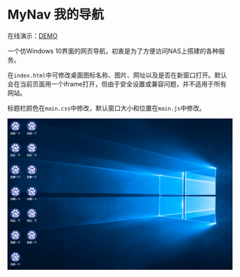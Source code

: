 # MyNav 我的导航

在线演示：[DEMO](https://renzhn.github.io/MyNav/)

一个仿Windows 10界面的网页导航，初衷是为了方便访问NAS上搭建的各种服务。

在`index.html`中可修改桌面图标名称、图片、网址以及是否在新窗口打开。默认会在当前页面用一个iframe打开，但由于安全设置或兼容问题，并不适用于所有网站。

标题栏颜色在`main.css`中修改，默认窗口大小和位置在`main.js`中修改。

![GIF演示](preview.gif)
